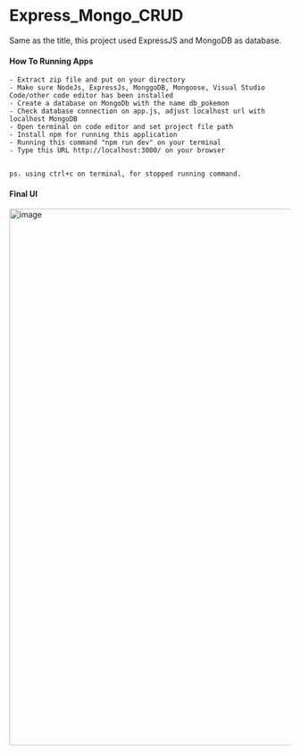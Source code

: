 # Express_Mongo_CRUD
Same as the title, this project used ExpressJS and MongoDB as database. 

#### How To Running Apps
    - Extract zip file and put on your directory
    - Make sure NodeJs, ExpressJs, MonggoDB, Mongoose, Visual Studio Code/other code editor has been installed
    - Create a database on MongoDb with the name db_pokemon
    - Check database connection on app.js, adjust localhost url with localhost MongoDB 
    - Open terminal on code editor and set project file path
    - Install npm for running this application
    - Running this command "npm run dev" on your terminal
    - Type this URL http://localhost:3000/ on your browser
 

    ps. using ctrl+c on terminal, for stopped running command. 

#### Final UI
<img width="959" alt="image" src="https://user-images.githubusercontent.com/87288872/153374521-1a009130-7924-471d-b0d7-7053168ef4da.png">
